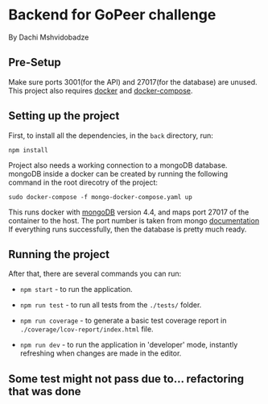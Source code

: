 # Backend for GoPeer challenge

By Dachi Mshvidobadze

## Pre-Setup

Make sure ports 3001(for the API) and 27017(for the database) are unused.\
This project also requires [docker](https://docs.docker.com/engine/install/ubuntu/) and [docker-compose](https://docs.docker.com/compose/install/).

## Setting up the project

First, to install all the dependencies, in the `back` directory, run:

`
npm install
`

Project also needs a working connection to a mongoDB database.\
mongoDB inside a docker can be created by running the following command in the root direcotry of the project:

`sudo docker-compose -f mongo-docker-compose.yaml up`

This runs docker with [mongoDB](https://www.mongodb.com/) version 4.4, and maps port 27017 of the container to the host.
The port number is taken from mongo [documentation](https://docs.mongodb.com/manual/reference/default-mongodb-port/)\
If everything runs successfully, then the database is pretty much ready.

## Running the project

After that, there are several commands you can run:

* `npm start` - to run the application.

* `npm run test` - to run all tests from the `./tests/` folder.

* `npm run coverage` - to generate a basic test coverage report
in `./coverage/lcov-report/index.html` file.

* `npm run dev` - to run the application in 'developer' mode,
instantly refreshing when changes are made in the editor.


## Some test might not pass due to... refactoring that was done